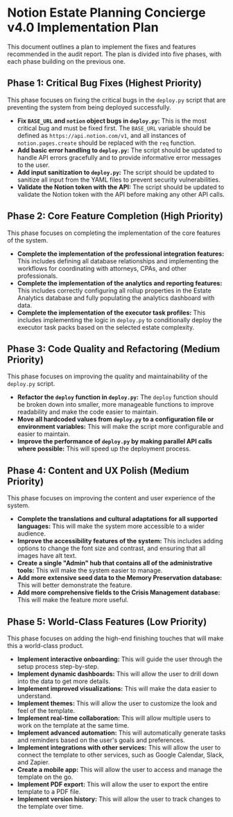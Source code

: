 
# Notion Estate Planning Concierge v4.0 Implementation Plan

This document outlines a plan to implement the fixes and features recommended in the audit report. The plan is divided into five phases, with each phase building on the previous one.

## Phase 1: Critical Bug Fixes (Highest Priority)

This phase focuses on fixing the critical bugs in the `deploy.py` script that are preventing the system from being deployed successfully.

*   **Fix `BASE_URL` and `notion` object bugs in `deploy.py`:** This is the most critical bug and must be fixed first. The `BASE_URL` variable should be defined as `https://api.notion.com/v1`, and all instances of `notion.pages.create` should be replaced with the `req` function.
*   **Add basic error handling to `deploy.py`:** The script should be updated to handle API errors gracefully and to provide informative error messages to the user.
*   **Add input sanitization to `deploy.py`:** The script should be updated to sanitize all input from the YAML files to prevent security vulnerabilities.
*   **Validate the Notion token with the API:** The script should be updated to validate the Notion token with the API before making any other API calls.

## Phase 2: Core Feature Completion (High Priority)

This phase focuses on completing the implementation of the core features of the system.

*   **Complete the implementation of the professional integration features:** This includes defining all database relationships and implementing the workflows for coordinating with attorneys, CPAs, and other professionals.
*   **Complete the implementation of the analytics and reporting features:** This includes correctly configuring all rollup properties in the Estate Analytics database and fully populating the analytics dashboard with data.
*   **Complete the implementation of the executor task profiles:** This includes implementing the logic in `deploy.py` to conditionally deploy the executor task packs based on the selected estate complexity.

## Phase 3: Code Quality and Refactoring (Medium Priority)

This phase focuses on improving the quality and maintainability of the `deploy.py` script.

*   **Refactor the `deploy` function in `deploy.py`:** The `deploy` function should be broken down into smaller, more manageable functions to improve readability and make the code easier to maintain.
*   **Move all hardcoded values from `deploy.py` to a configuration file or environment variables:** This will make the script more configurable and easier to maintain.
*   **Improve the performance of `deploy.py` by making parallel API calls where possible:** This will speed up the deployment process.

## Phase 4: Content and UX Polish (Medium Priority)

This phase focuses on improving the content and user experience of the system.

*   **Complete the translations and cultural adaptations for all supported languages:** This will make the system more accessible to a wider audience.
*   **Improve the accessibility features of the system:** This includes adding options to change the font size and contrast, and ensuring that all images have alt text.
*   **Create a single "Admin" hub that contains all of the administrative tools:** This will make the system easier to manage.
*   **Add more extensive seed data to the Memory Preservation database:** This will better demonstrate the feature.
*   **Add more comprehensive fields to the Crisis Management database:** This will make the feature more useful.

## Phase 5: World-Class Features (Low Priority)

This phase focuses on adding the high-end finishing touches that will make this a world-class product.

*   **Implement interactive onboarding:** This will guide the user through the setup process step-by-step.
*   **Implement dynamic dashboards:** This will allow the user to drill down into the data to get more details.
*   **Implement improved visualizations:** This will make the data easier to understand.
*   **Implement themes:** This will allow the user to customize the look and feel of the template.
*   **Implement real-time collaboration:** This will allow multiple users to work on the template at the same time.
*   **Implement advanced automation:** This will automatically generate tasks and reminders based on the user's goals and preferences.
*   **Implement integrations with other services:** This will allow the user to connect the template to other services, such as Google Calendar, Slack, and Zapier.
*   **Create a mobile app:** This will allow the user to access and manage the template on the go.
*   **Implement PDF export:** This will allow the user to export the entire template to a PDF file.
*   **Implement version history:** This will allow the user to track changes to the template over time.
